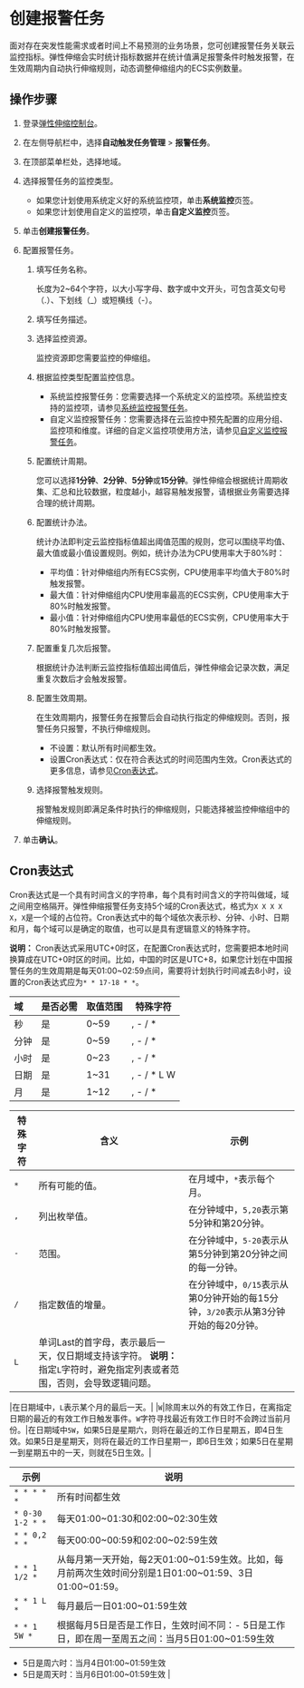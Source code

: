# 创建报警任务

面对存在突发性能需求或者时间上不易预测的业务场景，您可创建报警任务关联云监控指标。弹性伸缩会实时统计指标数据并在统计值满足报警条件时触发报警，在生效周期内自动执行伸缩规则，动态调整伸缩组内的ECS实例数量。

## 操作步骤

1.  登录[弹性伸缩控制台](https://essnew.console.aliyun.com/)。

2.  在左侧导航栏中，选择**自动触发任务管理** \> **报警任务**。

3.  在顶部菜单栏处，选择地域。

4.  选择报警任务的监控类型。

    -   如果您计划使用系统定义好的系统监控项，单击**系统监控**页签。
    -   如果您计划使用自定义的监控项，单击**自定义监控**页签。
5.  单击**创建报警任务**。

6.  配置报警任务。

    1.  填写任务名称。

        长度为2~64个字符，以大小写字母、数字或中文开头，可包含英文句号（.）、下划线（\_）或短横线（-）。

    2.  填写任务描述。

    3.  选择监控资源。

        监控资源即您需要监控的伸缩组。

    4.  根据监控类型配置监控信息。

        -   系统监控报警任务：您需要选择一个系统定义的监控项。系统监控支持的监控项，请参见[系统监控报警任务](/intl.zh-CN/自动伸缩/报警任务/系统监控报警任务.md)。
        -   自定义监控报警任务：您需要选择在云监控中预先配置的应用分组、监控项和维度。详细的自定义监控项使用方法，请参见[自定义监控报警任务](/intl.zh-CN/自动伸缩/报警任务/自定义监控报警任务.md)。
    5.  配置统计周期。

        您可以选择**1分钟**、**2分钟**、**5分钟**或**15分钟**。弹性伸缩会根据统计周期收集、汇总和比较数据，粒度越小，越容易触发报警，请根据业务需要选择合理的统计周期。

    6.  配置统计办法。

        统计办法即判定云监控指标值超出阈值范围的规则，您可以围绕平均值、最大值或最小值设置规则。例如，统计办法为CPU使用率大于80%时：

        -   平均值：针对伸缩组内所有ECS实例，CPU使用率平均值大于80%时触发报警。
        -   最大值：针对伸缩组内CPU使用率最高的ECS实例，CPU使用率大于80%时触发报警。
        -   最小值：针对伸缩组内CPU使用率最低的ECS实例，CPU使用率大于80%时触发报警。
    7.  配置重复几次后报警。

        根据统计办法判断云监控指标值超出阈值后，弹性伸缩会记录次数，满足重复次数后才会触发报警。

    8.  配置生效周期。

        在生效周期内，报警任务在报警后会自动执行指定的伸缩规则。否则，报警任务只报警，不执行伸缩规则。

        -   不设置：默认所有时间都生效。
        -   设置Cron表达式：仅在符合表达式的时间范围内生效。Cron表达式的更多信息，请参见[Cron表达式](#section_0rg_6a5_cw7)。
    9.  选择报警触发规则。

        报警触发规则即满足条件时执行的伸缩规则，只能选择被监控伸缩组中的伸缩规则。

7.  单击**确认**。


## Cron表达式

Cron表达式是一个具有时间含义的字符串，每个具有时间含义的字符叫做域，域之间用空格隔开。弹性伸缩报警任务支持5个域的Cron表达式，格式为`X X X X X`，`X`是一个域的占位符。Cron表达式中的每个域依次表示秒、分钟、小时、日期和月，每个域可以是确定的取值，也可以是具有逻辑意义的特殊字符。

**说明：** Cron表达式采用UTC+0时区，在配置Cron表达式时，您需要把本地时间换算成在UTC+0时区的时间。比如，中国的时区是UTC+8，如果您计划在中国报警任务的生效周期是每天01:00~02:59点间，需要将计划执行时间减去8小时，设置的Cron表达式应为`* * 17-18 * *`。

|域|是否必需|取值范围|特殊字符|
|:-|:---|:---|----|
|秒|是|0~59|, - / \*|
|分钟|是|0~59|, - / \*|
|小时|是|0~23|, - / \*|
|日期|是|1~31|, - / \* L W|
|月|是|1~12|, - / \*|

|特殊字符|含义|示例|
|----|--|--|
|`*`|所有可能的值。|在月域中，`*`表示每个月。|
|`,`|列出枚举值。|在分钟域中，`5,20`表示第5分钟和第20分钟。|
|`-`|范围。|在分钟域中，`5-20`表示从第5分钟到第20分钟之间的每一分钟。|
|`/`|指定数值的增量。|在分钟域中，`0/15`表示从第0分钟开始的每15分钟，`3/20`表示从第3分钟开始的每20分钟。|
|`L`|单词Last的首字母，表示最后一天，仅日期域支持该字符。 **说明：** 指定`L`字符时，避免指定列表或者范围，否则，会导致逻辑问题。

|在日期域中，`L`表示某个月的最后一天。|
|`W`|除周末以外的有效工作日，在离指定日期的最近的有效工作日触发事件。`W`字符寻找最近有效工作日时不会跨过当前月份。|在日期域中`5W`，如果5日是星期六，则将在最近的工作日星期五，即4日生效。如果5日是星期天，则将在最近的工作日星期一，即6日生效；如果5日在星期一到星期五中的一天，则就在5日生效。|

|示例|说明|
|--|--|
|`* * * * *`|所有时间都生效|
|`* 0-30 1-2 * *`|每天01:00~01:30和02:00~02:30生效|
|`* * 0,2 * *`|每天00:00~00:59和02:00~02:59生效|
|`* * 1 1/2 *`|从每月第一天开始，每2天01:00~01:59生效。比如，每月前两次生效时间分别是1日01:00~01:59、3日01:00~01:59。|
|`* * 1 L *`|每月最后一日01:00~01:59生效|
|`* * 1 5W *`|根据每月5日是否是工作日，生效时间不同：-   5日是工作日，即在周一至周五之间：当月5日01:00~01:59生效
-   5日是周六时：当月4日01:00~01:59生效
-   5日是周天时：当月6日01:00~01:59生效 |


